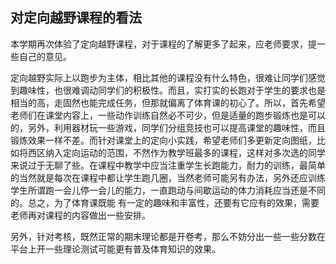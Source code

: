 ## 对定向越野课程的看法

​		本学期再次体验了定向越野课程，对于课程的了解更多了起来，应老师要求，提一些自己的意见。

​		定向越野实际上以跑步为主体，相比其他的课程没有什么特色，很难让同学们感觉到趣味性，也很难调动同学们的积极性。而且，实打实的长跑对于学生的要求也是相当的高，走固然也能完成任务，但那就偏离了体育课的初心了。所以，首先希望老师们在课堂内容上，一些动作训练自然必不可少，但是适量的跑步锻炼也是可以的，另外，利用器材玩一些游戏，同学们分组竞技也可以提高课堂的趣味性，而且锻炼效果一样不差。而针对课堂上的定向小实践，希望老师们多更新定向图纸，比如将西区纳入定向运动的范围，不然作为教学班最多的课程，这样对多次选的同学来说过于无聊了些。在课程中教学中应当注重学生长跑能力，耐力的训练，最简单的当然就是每次在课程中都让学生跑几圈，当然老师可能另有办法，另外还应训练学生所谓跑一会儿停一会儿的能力，一直跑动与间歇运动的体力消耗应当还是不同的。总之，为了体育课既能 有一定的趣味和丰富性，还要有它应有的效果，需要老师再对课程的内容做出一些安排。

​		另外，针对考核，既然正常的期末理论都是开卷考，那么不妨分出一些一些分数在平台上开一些理论测试可能更有普及体育知识的效果。